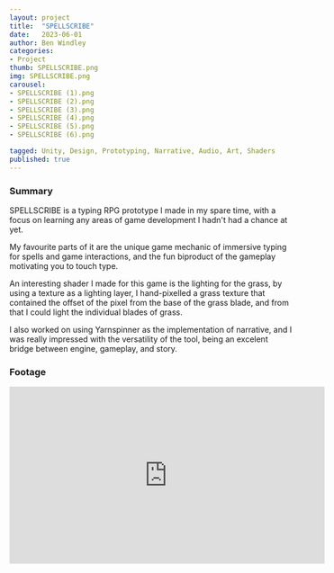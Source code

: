 ```yaml
---
layout: project
title:  "SPELLSCRIBE"
date:   2023-06-01
author: Ben Windley
categories:
- Project
thumb: SPELLSCRIBE.png
img: SPELLSCRIBE.png
carousel:
- SPELLSCRIBE (1).png
- SPELLSCRIBE (2).png
- SPELLSCRIBE (3).png
- SPELLSCRIBE (4).png
- SPELLSCRIBE (5).png
- SPELLSCRIBE (6).png

tagged: Unity, Design, Prototyping, Narrative, Audio, Art, Shaders
published: true
---
```


### Summary
SPELLSCRIBE is a typing RPG prototype I made in my spare time, with a focus on learning any areas of game development I hadn't had a chance at yet.

My favourite parts of it are the unique game mechanic of immersive typing for spells and game interactions, and the fun biproduct of the gameplay motivating you to touch type.

An interesting shader I made for this game is the lighting for the grass, by using a texture as a lighting layer, I hand-pixelled a grass texture that contained the offset of the pixel from the base of the grass blade, and from that I could light the individual blades of grass. 

I also worked on using Yarnspinner as the implementation of narrative, and I was really impressed with the versatility of the tool, being an excelent bridge between engine, gameplay, and story.

### Footage

<p style="text-align: center">
<iframe width="560" height="315" src="https://www.youtube.com/embed/cyWZRG-t-Gw?rel=0&amp;showinfo=0" frameborder="0" allow="autoplay; encrypted-media" allowfullscreen></iframe>
</p>
